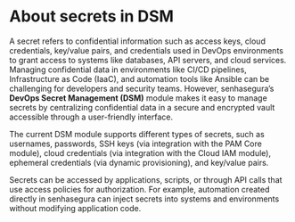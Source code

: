 # About secrets in DSM

A secret refers to confidential information such as access keys, cloud credentials, key/value pairs, and credentials used in DevOps environments to grant access to systems like databases, API servers, and cloud services. Managing confidential data in environments like CI/CD pipelines, Infrastructure as Code (IaaC), and automation tools like Ansible can be challenging for developers and security teams. However, senhasegura’s **DevOps Secret Management (DSM)** module makes it easy to manage secrets by centralizing confidential data in a secure and encrypted vault accessible through a user-friendly interface.

The current DSM module supports different types of secrets, such as usernames, passwords, SSH keys (via integration with the PAM Core module), cloud credentials (via integration with the Cloud IAM module), ephemeral credentials (via dynamic provisioning), and key/value pairs.

Secrets can be accessed by applications, scripts, or through API calls that use access policies for authorization. For example, automation created directly in senhasegura can inject secrets into systems and environments without modifying application code.